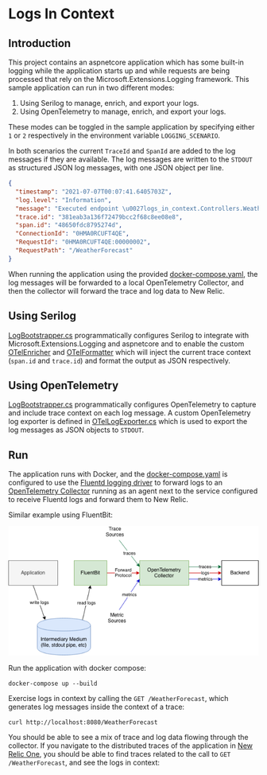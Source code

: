 # Logs In Context

## Introduction

This project contains an aspnetcore application which has some built-in logging while the application starts up and while requests are being processed that rely on the Microsoft.Extensions.Logging framework. This sample application can run in two different modes:

1. Using Serilog to manage, enrich, and export your logs.
2. Using OpenTelemetry to manage, enrich, and export your logs.

These modes can be toggled in the sample application by specifying either `1` or `2` respectively in the environment variable `LOGGING_SCENARIO`.

In both scenarios the current `TraceId` and `SpanId` are added to the log messages if they are available. The log messages are written to the `STDOUT` as structured JSON log messages, with one JSON object per line.

```json
{
  "timestamp": "2021-07-07T00:07:41.6405703Z",
  "log.level": "Information",
  "message": "Executed endpoint \u0027logs_in_context.Controllers.WeatherForecastController.Get (logs-in-context)\u0027",
  "trace.id": "381eab3a136f72479bcc2f68c8ee08e8",
  "span.id": "48650fdc8795274d",
  "ConnectionId": "0HMA0RCUFT4QE",
  "RequestId": "0HMA0RCUFT4QE:00000002",
  "RequestPath": "/WeatherForecast"
}
```

When running the application using the provided [docker-compose.yaml](./docker-compose.yaml), the log messages will be forwarded to a local OpenTelemetry Collector, and then the collector will forward the trace and log data to New Relic.

## Using Serilog

[LogBootstrapper.cs](./LogBootstrapper.cs) programmatically configures Serilog to integrate with Microsoft.Extensions.Logging and aspnetcore and to enable the custom [OTelEnricher](./OTelEnricher.cs) and [OTelFormatter](./OTelFormatter.cs) which will inject the current trace context (`span.id` and `trace.id`) and format the output as JSON respectively.

## Using OpenTelemetry

[LogBootstrapper.cs](./LogBootstrapper.cs) programmatically configures OpenTelemetry to capture and include trace context on each log message. A custom OpenTelemetry log exporter is defined in [OTelLogExporter.cs](./OTelLogExporter.cs) which is used to export the log messages as JSON objects to `STDOUT`.

## Run

The application runs with Docker, and the [docker-compose.yaml](./docker-compose.yaml) is configured to use the [Fluentd logging driver](https://docs.docker.com/config/containers/logging/fluentd/) to forward logs to an [OpenTelemetry Collector](https://opentelemetry.io/docs/collector/) running as an agent next to the service configured to receive Fluentd logs and forward them to New Relic.

Similar example using FluentBit:

![](https://github.com/open-telemetry/opentelemetry-specification/blob/main/specification/logs/img/app-to-file-logs-fb.png?raw=true)

Run the application with docker compose:

```shell
docker-compose up --build
```

Exercise logs in context by calling the `GET /WeatherForecast`, which generates log messages inside the context of a trace:

```shell
curl http://localhost:8080/WeatherForecast
```

You should be able to see a mix of trace and log data flowing through the collector. If you navigate to the distributed traces of the application in [New Relic One](https://one.newrelic.com/), you should be able to find traces related to the call to `GET /WeatherForecast`, and see the logs in context:
